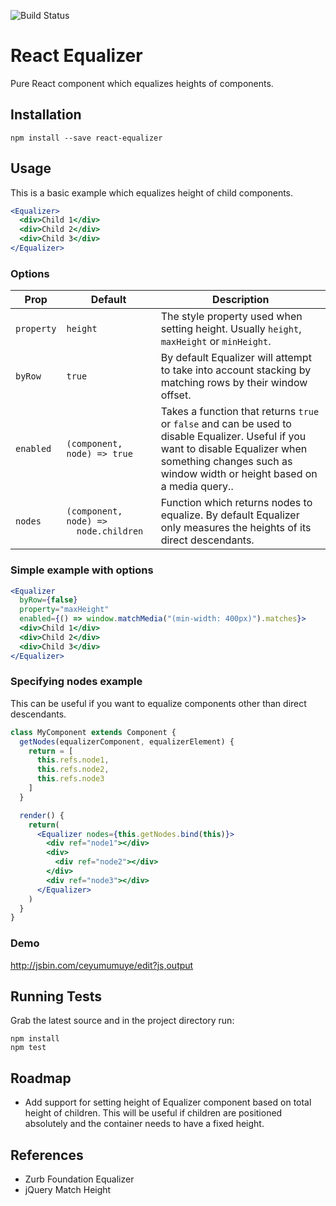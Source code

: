 ![Build Status](https://api.travis-ci.org/patrickgalbraith/react-equalizer.svg)

# React Equalizer

Pure React component which equalizes heights of components.

## Installation

```
npm install --save react-equalizer
```

## Usage

This is a basic example which equalizes height of child components.

```jsx
<Equalizer>
  <div>Child 1</div>
  <div>Child 2</div>
  <div>Child 3</div>
</Equalizer>
```

### Options

<table>
  <thead>
    <tr>
      <th>Prop</th>
      <th width="30%">Default</th>
      <th>Description</th>
    </tr>
  </thead>
  <tbody>
    <tr>
      <td>
        <code>property</code>
      </td>
      <td>
        <code>height</code>
      </td>
      <td>
        The style property used when setting height. Usually <code>height</code>, <code>maxHeight</code> or <code>minHeight</code>.
      </td>
    </tr>
    <tr>
      <td>
        <code>byRow</code>
      </td>
      <td>
        <code>true</code>
      </td>
      <td>
        By default Equalizer will attempt to take into account stacking by matching rows by their window offset.
      </td>
    </tr>
    <tr>
      <td>
        <code>enabled</code>
      </td>
      <td>
        <code>(component, node) =&gt; true</code>
      </td>
      <td>
        Takes a function that returns <code>true</code> or <code>false</code> and can be used to disable Equalizer. Useful if you want to disable Equalizer when something changes such as window width or height based on a media query..
      </td>
    </tr>
    <tr>
      <td>
        <code>nodes</code>
      </td>
      <td>
        <pre><code>(component, node) =&gt;
  node.children</code></pre>
      </td>
      <td>
        Function which returns nodes to equalize. By default Equalizer only measures the heights of its direct descendants.
      </td>
    </tr>
  </tbody>
</table>

### Simple example with options

```jsx
<Equalizer
  byRow={false}
  property="maxHeight"
  enabled={() => window.matchMedia("(min-width: 400px)").matches}>
  <div>Child 1</div>
  <div>Child 2</div>
  <div>Child 3</div>
</Equalizer>
```

### Specifying nodes example

This can be useful if you want to equalize components other than direct descendants.

```jsx
class MyComponent extends Component {
  getNodes(equalizerComponent, equalizerElement) {
    return = [
      this.refs.node1,
      this.refs.node2,
      this.refs.node3
    ]
  }

  render() {
    return(
      <Equalizer nodes={this.getNodes.bind(this)}>
        <div ref="node1"></div>
        <div>
          <div ref="node2"></div>
        </div>
        <div ref="node3"></div>
      </Equalizer>
    )
  }
}
```

### Demo

http://jsbin.com/ceyumumuye/edit?js,output

## Running Tests

Grab the latest source and in the project directory run:

```
npm install
npm test
```

## Roadmap

* Add support for setting height of Equalizer component based on total height of children. This will be useful if children are positioned absolutely and the container needs to have a fixed height.

## References
* Zurb Foundation Equalizer
* jQuery Match Height
